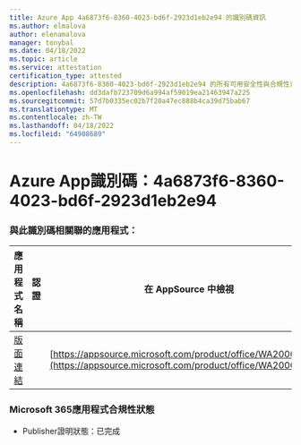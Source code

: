 ```yaml
---
title: Azure App 4a6873f6-8360-4023-bd6f-2923d1eb2e94 的識別碼資訊
ms.author: elmalova
author: elenamalova
manager: tonybal
ms.date: 04/18/2022
ms.topic: article
ms.service: attestation
certification_type: attested
description: 4a6873f6-8360-4023-bd6f-2923d1eb2e94 的所有可用安全性與合規性資訊。
ms.openlocfilehash: dd3dafb723709d6a994af59019ea21463947a225
ms.sourcegitcommit: 57d7b0335ec02b7f20a47ec888b4ca39d75bab67
ms.translationtype: MT
ms.contentlocale: zh-TW
ms.lasthandoff: 04/18/2022
ms.locfileid: "64908689"
---
```

# <a name="azure-app-id-4a6873f6-8360-4023-bd6f-2923d1eb2e94"></a>Azure App識別碼：4a6873f6-8360-4023-bd6f-2923d1eb2e94


### <a name="apps-associated-with-this-id"></a>與此識別碼相關聯的應用程式：
| **應用程式名稱** | **認證** | **在 AppSource 中檢視** |
|--------------|---------------|-----------------------|
| [版面連結](../forward/WA200001955.md) |  | [https://appsource.microsoft.com/product/office/WA200001955](https://appsource.microsoft.com/product/office/WA200001955) |

### <a name="microsoft-365-app-compliance-status"></a>Microsoft 365應用程式合規性狀態
- Publisher證明狀態：已完成

